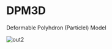 # DPM3D
Deformable Polyhdron (Particlel) Model

![out2](https://user-images.githubusercontent.com/68864205/168336579-f5d70741-7ea4-48fc-bcdd-4abe8eda2de0.gif)
